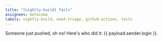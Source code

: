 ```yaml
---
title: "[nightly-build] fails"
assignees: metacoma
labels: nightly-build, need-triage, github-actions, tests
---
```

Someone just pushed, oh no! Here's who did it: {{ payload.sender.login }}.
